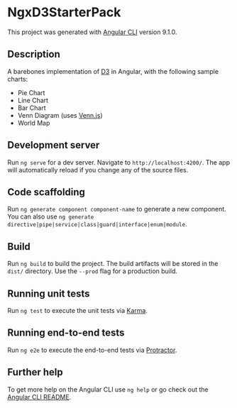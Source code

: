 # NgxD3StarterPack

This project was generated with [Angular CLI](https://github.com/angular/angular-cli) version 9.1.0.

## Description

A barebones implementation of [D3](https://github.com/d3/d3) in Angular, with the following sample charts:

- Pie Chart
- Line Chart
- Bar Chart
- Venn Diagram (uses [Venn.js](https://github.com/benfred/venn.js/))
- World Map

## Development server

Run `ng serve` for a dev server. Navigate to `http://localhost:4200/`. The app will automatically reload if you change any of the source files.

## Code scaffolding

Run `ng generate component component-name` to generate a new component. You can also use `ng generate directive|pipe|service|class|guard|interface|enum|module`.

## Build

Run `ng build` to build the project. The build artifacts will be stored in the `dist/` directory. Use the `--prod` flag for a production build.

## Running unit tests

Run `ng test` to execute the unit tests via [Karma](https://karma-runner.github.io).

## Running end-to-end tests

Run `ng e2e` to execute the end-to-end tests via [Protractor](http://www.protractortest.org/).

## Further help

To get more help on the Angular CLI use `ng help` or go check out the [Angular CLI README](https://github.com/angular/angular-cli/blob/master/README.md).
